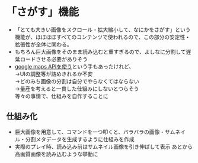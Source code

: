 # 「さがす」機能
- 「とても大きい画像をスクロール・拡大縮小して、なにかをさがす」という機能が、ほぼほぼすべてのコンテンツで使われるので、この部分の安定性・拡張性が全体に関わる。
- もちろん巨大画像をそのまま読み込むと重すぎるので、よしなに分割して遅延ロードさせる必要がありそう
- [google maps APIを使う](http://html5-cl.kayac.biz/taji/map/map.html)という手もあったけれど、<br />
→UIの調整等が詰めきれるか不安<br />
→どのみち画像の分割は自分でやらなくてはならない<br />
→量産を考えると一貫した仕組みにしないとつらそう<br />
 等々の事情で、仕組みを自作することに

## 仕組み化

- 巨大画像を用意して、コマンドを一つ叩くと、バラバラの画像・サムネイル・分割メタデータを生成するように仕組みを作成
- 実際のプレイ時、読み込み前はサムネイル画像を引き伸ばして表示 あとから高画質画像を読み込むような挙動に

